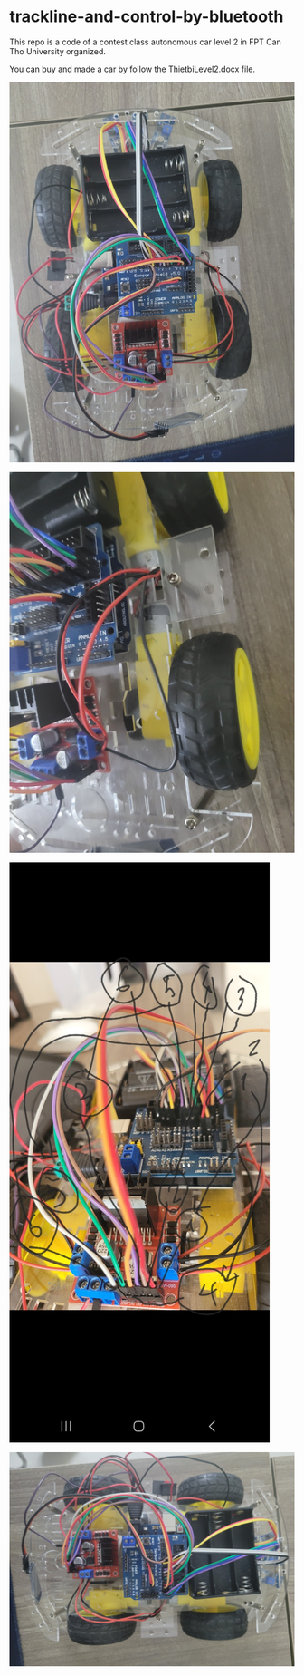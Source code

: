 # trackline-and-control-by-bluetooth

This repo is a code of a contest class autonomous car level 2 in FPT Can Tho University organized.

You can buy and made a car by follow the ThietbiLevel2.docx file.

![Image Alt Text](1.jpg)

![Image Alt Text](2.jpg)

![Image Alt Text](3.jpg)

![Image Alt Text](4.jpg)

